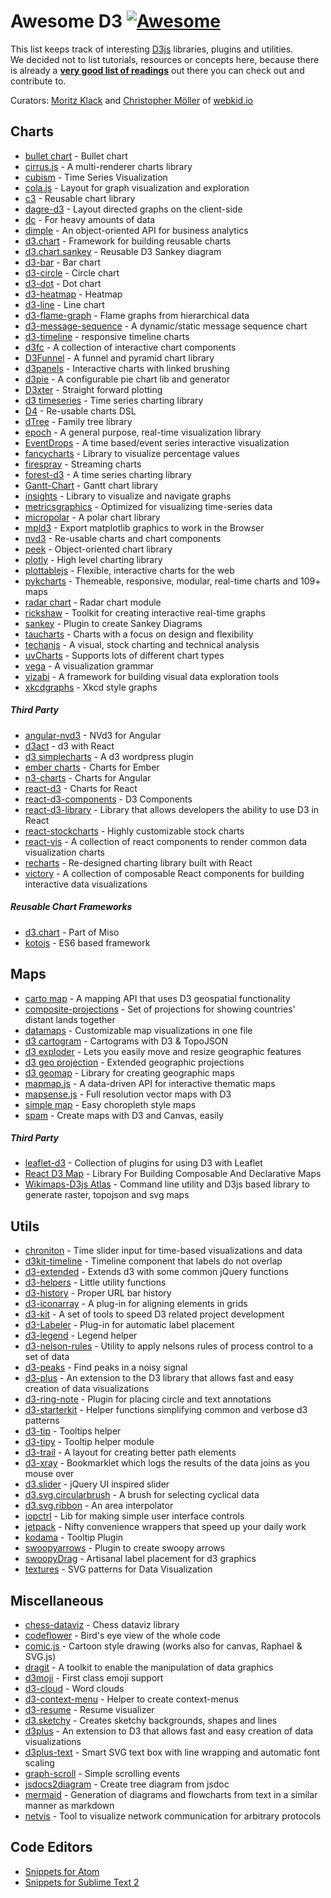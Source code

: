 # Awesome D3 [![Awesome](https://cdn.rawgit.com/sindresorhus/awesome/d7305f38d29fed78fa85652e3a63e154dd8e8829/media/badge.svg)](https://github.com/sindresorhus/awesome)

This list keeps track of interesting [D3js](http://d3js.org) libraries, plugins and utilities.
<br />We decided not to list tutorials, resources or concepts here, because there is already a **[very good list of readings](https://github.com/mbostock/d3/wiki/Tutorials)** out there you can check out and contribute to.

Curators: [Moritz Klack](https://twitter.com/moklick) and [Christopher Möller](https://twitter.com/chrtze) of [webkid.io](http://www.webkid.io)


## Charts

- [bullet chart](https://github.com/d3/d3-plugins/tree/master/bullet) - Bullet chart
- [cirrus.js](http://planet-os.github.io/cirrusjs/) - A multi-renderer charts library
- [cubism](https://square.github.io/cubism/) - Time Series Visualization
- [cola.js](http://marvl.infotech.monash.edu/webcola/) - Layout for graph visualization and exploration
- [c3](http://c3js.org/) - Reusable chart library
- [dagre-d3](https://github.com/cpettitt/dagre-d3) - Layout directed graphs on the client-side
- [dc](http://dc-js.github.io/dc.js/) - For heavy amounts of data
- [dimple](http://dimplejs.org) - An object-oriented API for business analytics
- [d3.chart](http://misoproject.com/d3-chart/) - Framework for building reusable charts
- [d3.chart.sankey](https://github.com/q-m/d3.chart.sankey) - Reusable D3 Sankey diagram
- [d3-bar](https://github.com/tj/d3-bar) - Bar chart
- [d3-circle](https://github.com/tj/d3-circle) - Circle chart
- [d3-dot](https://github.com/tj/d3-dot) - Dot chart
- [d3-heatmap](https://github.com/tj/d3-heatmap) - Heatmap
- [d3-line](https://github.com/tj/d3-line) - Line chart
- [d3-flame-graph](https://github.com/spiermar/d3-flame-graph) - Flame graphs from hierarchical data
- [d3-message-sequence](https://github.com/koudelka/d3-message-sequence) - A dynamic/static message sequence chart
- [d3-timeline](https://github.com/commodityvectors/d3-timeline) - responsive timeline charts
- [d3fc](http://scottlogic.github.io/d3fc/) - A collection of interactive chart components
- [D3Funnel](https://github.com/jakezatecky/d3-funnel) - A funnel and pyramid chart library
- [d3panels](https://github.com/kbroman/d3panels) - Interactive charts with linked brushing
- [d3pie](https://github.com/benkeen/d3pie) - A configurable pie chart lib and generator
- [D3xter](https://github.com/NathanEpstein/D3xter) - Straight forward plotting
- [d3 timeseries](http://mcaule.github.io/d3-timeseries/) - Time series charting library
- [D4](http://visible.io/) - Re-usable charts DSL
- [dTree](https://github.com/ErikGartner/dTree) - Family tree library
- [epoch](http://epochjs.github.io/epoch/) - A general purpose, real-time visualization library
- [EventDrops](https://github.com/marmelab/EventDrops) - A time based/event series interactive visualization
- [fancycharts](https://github.com/ahoiin/Fancycharts.js) - Library to visualize percentage values
- [firespray](https://github.com/boundary/firespray) - Streaming charts
- [forest-d3](https://github.com/robinfhu/forest-d3) - A time series charting library
- [Gantt-Chart](https://github.com/dk8996/Gantt-Chart) - Gantt chart library
- [insights](https://github.com/ignacioola/insights) -  Library to visualize and navigate graphs
- [metricsgraphics](http://metricsgraphicsjs.org/) - Optimized for visualizing time-series data
- [micropolar](http://micropolar.org/) - A polar chart library
- [mpld3](http://mpld3.github.io/) - Export matplotlib graphics to work in the Browser
- [nvd3](http://nvd3.org/) - Re-usable charts and chart components
- [peek](http://mtmacdonald.github.io/peek) - Object-oriented chart library
- [plotly](https://github.com/plotly/plotly.js/) - High level charting library
- [plottablejs](http://plottablejs.org/) - Flexible, interactive charts for the web
- [pykcharts](http://pykcharts.com/) - Themeable, responsive, modular, real-time charts and 109+ maps
- [radar chart](https://github.com/alangrafu/radar-chart-d3) - Radar chart module
- [rickshaw](https://github.com/shutterstock/rickshaw) - Toolkit for creating interactive real-time graphs
- [sankey](https://github.com/d3/d3-plugins/tree/master/sankey) - Plugin to create Sankey Diagrams
- [taucharts](https://www.taucharts.com/) - Charts with a focus on design and flexibility
- [techanjs](http://techanjs.org/) - A visual, stock charting and technical analysis
- [uvCharts](http://imaginea.github.io/uvCharts/index.html)  - Supports lots of different chart types
- [vega](http://trifacta.github.io/vega/) - A visualization grammar
- [vizabi](https://github.com/Gapminder/vizabi) - A framework for building visual data exploration tools
- [xkcdgraphs](https://github.com/imkevinxu/xkcdgraphs) - Xkcd style graphs

##### Third Party

- [angular-nvd3](http://krispo.github.io/angular-nvd3) - NVd3 for Angular
- [d3act](https://github.com/AnSavvides/d3act) - d3 with React
- [d3 simplecharts](https://wordpress.org/plugins/d3-simplecharts/) - A d3 wordpress plugin
- [ember charts](http://addepar.github.io/#/ember-charts/overview) - Charts for Ember
- [n3-charts](http://n3-charts.github.io/line-chart/#/) - Charts for Angular
- [react-d3](https://github.com/esbullington/react-d3) - Charts for React
- [react-d3-components](https://github.com/codesuki/react-d3-components) - D3 Components
- [react-d3-library](http://react-d3-library.github.io/) - Library that allows developers the ability to use D3 in React
- [react-stockcharts](http://rrag.github.io/react-stockcharts) - Highly customizable stock charts
- [react-vis](https://github.com/uber-common/react-vis) - A collection of react components to render common data visualization charts
- [recharts](http://recharts.org/) - Re-designed charting library built with React
- [victory](https://github.com/FormidableLabs/victory) - A collection of composable React components for building interactive data visualizations

##### Reusable Chart Frameworks

- [d3.chart](http://misoproject.com/d3-chart/) - Part of Miso
- [kotojs](http://kotojs.org/) - ES6 based framework

## Maps

- [carto map](https://github.com/emeeks/d3-carto-map) - A mapping API that uses D3 geospatial functionality
- [composite-projections](http://rveciana.github.io/d3-composite-projections/) - Set of projections for showing countries' distant lands together
- [datamaps](http://datamaps.github.io/) - Customizable map visualizations in one file
- [d3 cartogram](http://prag.ma/code/d3-cartogram/) - Cartograms with D3 & TopoJSON
- [d3 exploder](http://bsouthga.github.io/d3-exploder/) - Lets you easily move and resize geographic features
- [d3 geo projection](https://github.com/d3/d3-geo-projection) - Extended geographic projections
- [d3 geomap](http://d3-geomap.github.io/) - Library for creating geographic maps
- [mapmap.js](https://github.com/floledermann/mapmap.js) - A data-driven API for interactive thematic maps
- [mapsense.js](https://github.com/mapsense/mapsense.js) - Full resolution vector maps with D3
- [simple map](http://code.minnpost.com/simple-map-d3/) - Easy choropleth style maps
- [spam](https://github.com/newsappsio/spam) - Create maps with D3 and Canvas, easily

##### Third Party

- [leaflet-d3](https://github.com/Asymmetrik/leaflet-d3) - Collection of plugins for using D3 with Leaflet
- [React D3 Map](http://map.reactd3.org/) - Library For Building Composable And Declarative Maps
- [Wikimaps-D3js Atlas](https://github.com/WikimapsAtlas/make-modules) - Command line utility and D3js based library to generate raster, topojson and svg maps

## Utils

- [chroniton](https://github.com/tmcw/chroniton) - Time slider input for time-based visualizations and data
- [d3kit-timeline](http://kristw.github.io/d3kit-timeline/) - Timeline component that labels do not overlap
- [d3-extended](https://github.com/wbkd/d3-extended) - Extends d3 with some common jQuery functions
- [d3-helpers](https://github.com/bahmutov/d3-helpers) - Little utility functions
- [d3-history](https://github.com/vijithassar/d3-history) - Proper URL bar history
- [d3-iconarray](https://github.com/tomgp/d3-iconarray) - A plug-in for aligning elements in grids
- [d3-kit](https://github.com/twitter/d3kit) - A set of tools to speed D3 related project development
- [d3-Labeler](https://github.com/tinker10/D3-Labeler) - Plug-in for automatic label placement
- [d3-legend](http://d3-legend.susielu.com/) - Legend helper
- [d3-nelson-rules](https://github.com/kiernanmcgowan/d3-nelson-rules) - Utility to apply nelsons rules of process control to a set of data
- [d3-peaks](https://github.com/efekarakus/d3-peaks) - Find peaks in a noisy signal
- [d3-plus](http://d3plus.org/) - An extension to the D3 library that allows fast and easy creation of data visualizations
- [d3-ring-note](https://github.com/armollica/d3-ring-note) - Plugin for placing circle and text annotations
- [d3-starterkit](https://github.com/1wheel/d3-starterkit) - Helper functions simplifying common and verbose d3 patterns
- [d3-tip](https://github.com/Caged/d3-tip) - Tooltips helper
- [d3-tipy](https://github.com/tj/d3-tipy) - Tooltip helper module
- [d3-trail](https://github.com/bmschmidt/D3-trail) - A layout for creating better path elements
- [d3-xray](http://www.vijithassar.com/d3-xray) - Bookmarklet which logs the results of the data joins as you mouse over
- [d3.slider](https://github.com/MasterMaps/d3-slider) - jQuery UI inspired slider
- [d3.svg.circularbrush](https://github.com/emeeks/d3.svg.circularbrush) - A brush for selecting cyclical data
- [d3.svg.ribbon](https://github.com/emeeks/d3.svg.ribbon) - An area interpolator
- [iopctrl](http://iop.io/iopctrl) - Lib for making simple user interface controls
- [jetpack](https://github.com/gka/d3-jetpack) - Nifty convenience wrappers that speed up your daily work
- [kodama](http://darkmarmot.github.io/kodama/) - Tooltip Plugin
- [swoopyarrows](https://github.com/bizweekgraphics/swoopyarrows) - Plugin to create swoopy arrows
- [swoopyDrag](https://github.com/1wheel/swoopy-drag) - Artisanal label placement for d3 graphics
- [textures](http://riccardoscalco.github.io/textures/) - SVG patterns for Data Visualization

## Miscellaneous

- [chess-dataviz](http://ebemunk.github.io/chess-dataviz/) - Chess dataviz library
- [codeflower](http://www.redotheweb.com/CodeFlower/) - Bird's eye view of the whole code
- [comic.js](https://github.com/balint42/comic.js) - Cartoon style drawing (works also for canvas, Raphael & SVG.js)
- [dragit](https://github.com/romsson/dragit) - A toolkit to enable the manipulation of data graphics
- [d3moji](https://github.com/mathisonian/d3moji) - First class emoji support
- [d3-cloud](https://github.com/jasondavies/d3-cloud) - Word clouds
- [d3-context-menu](https://github.com/patorjk/d3-context-menu) - Helper to create context-menus
- [d3-resume](https://github.com/glena/d3-resume) - Resume visualizer
- [d3.sketchy](https://github.com/sebastian-meier/d3.sketchy) - Creates sketchy backgrounds, shapes and lines
- [d3plus](http://d3plus.org/) - An extension to D3 that allows fast and easy creation of data visualizations
- [d3plus-text](https://github.com/d3plus/d3plus-text) - Smart SVG text box with line wrapping and automatic font scaling
- [graph-scroll](http://1wheel.github.io/graph-scroll/) - Simple scrolling events
- [jsdocs2diagram](https://github.com/amcmillan01/jsdoc2diagram) - Create tree diagram from jsdoc
- [mermaid](http://knsv.github.io/mermaid/) - Generation of diagrams and flowcharts from text in a similar manner as markdown
- [netvis](https://github.com/dborzov/netvis) - Tool to visualize network communication for arbitrary protocols

## Code Editors
- [Snippets for Atom](https://github.com/martgnz/d3-snippets)
- [Snippets for Sublime Text 2](https://github.com/fabriciotav/d3-snippets-for-sublime-text-2)
